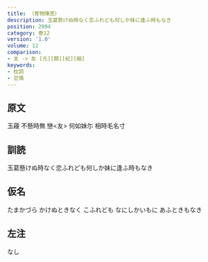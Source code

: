 ```yaml
---
title: （寄物陳思）
description: 玉葛懸けぬ時なく恋ふれども何しか妹に逢ふ時もなき
position: 2994
category: 巻12
version: '1.0'
volume: 12
comparison:
- 支 -> 友 [元][類][紀][細]
keywords:
- 枕詞
- 恋情
---
```


## 原文

玉蘰 不懸時無 戀<友> 何如妹尓 相時毛名寸

## 訓読

玉葛懸けぬ時なく恋ふれども何しか妹に逢ふ時もなき

## 仮名

たまかづら かけぬときなく こふれども なにしかいもに あふときもなき

## 左注

なし
